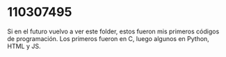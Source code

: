 # 110307495

Si en el futuro vuelvo a ver este folder, estos fueron mis primeros códigos de programación. Los primeros fueron en C, luego algunos en Python, HTML y JS.
